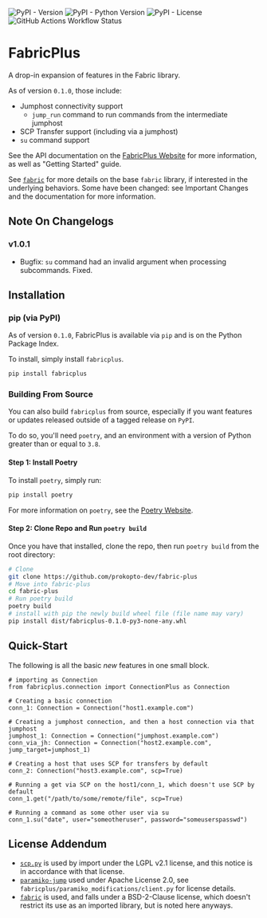 ![PyPI - Version](https://img.shields.io/pypi/v/fabricplus)
![PyPI - Python Version](https://img.shields.io/pypi/pyversions/fabricplus)
![PyPI - License](https://img.shields.io/pypi/l/fabricplus)
![GitHub Actions Workflow Status](https://img.shields.io/github/actions/workflow/status/prokopto-dev/fabric-plus/testing.yml?logo=github&label=testing)

# FabricPlus

A drop-in expansion of features in the Fabric library.

As of version `0.1.0`, those include:

- Jumphost connectivity support
  - `jump_run` command to run commands from the intermediate jumphost
- SCP Transfer support (including via a jumphost)
- `su` command support

See the API documentation on the [FabricPlus Website](https://fabricplus.prokopto.dev/) for more information, as well as "Getting Started" guide.

See [`fabric`](https://github.com/fabric/fabric) for more details on the base `fabric` library, if interested in the underlying behaviors. Some have been changed: see Important Changes and the documentation for more information.

## Note On Changelogs

### v1.0.1

- Bugfix: `su` command had an invalid argument when processing subcommands. Fixed.

## Installation

### pip (via PyPI)

As of version `0.1.0`, FabricPlus is available via `pip` and is on the Python Package Index.

To install, simply install `fabricplus`.

```bash
pip install fabricplus
```

### Building From Source

You can also build `fabricplus` from source, especially if you want features or updates released outside of a tagged release on `PyPI`.

To do so, you'll need `poetry`, and an environment with a version of Python greater than or equal to `3.8`.

#### Step 1: Install Poetry

To install `poetry`, simply run:

```bash
pip install poetry
```

For more information on `poetry`, see the [Poetry Website](https://python-poetry.org/).

#### Step 2: Clone Repo and Run `poetry build`

Once you have that installed, clone the repo, then run `poetry build` from the root directory:

```bash
# Clone
git clone https://github.com/prokopto-dev/fabric-plus
# Move into fabric-plus
cd fabric-plus
# Run poetry build
poetry build
# install with pip the newly build wheel file (file name may vary)
pip install dist/fabricplus-0.1.0-py3-none-any.whl
```

## Quick-Start

The following is all the basic *new* features in one small block.

```python3
# importing as Connection
from fabricplus.connection import ConnectionPlus as Connection

# Creating a basic connection
conn_1: Connection = Connection("host1.example.com")

# Creating a jumphost connection, and then a host connection via that jumphost
jumphost_1: Connection = Connection("jumphost.example.com")
conn_via_jh: Connection = Connection("host2.example.com", jump_target=jumphost_1)

# Creating a host that uses SCP for transfers by default
conn_2: Connection("host3.example.com", scp=True)

# Running a get via SCP on the host1/conn_1, which doesn't use SCP by default
conn_1.get("/path/to/some/remote/file", scp=True)

# Running a command as some other user via su
conn_1.su("date", user="someotheruser", password="someuserspasswd")
```

License Addendum
----------------
- [`scp.py`](https://github.com/jbardin/scp.py) is used by import under the LGPL v2.1 license, and this notice is in accordance with that license.
- [`paramiko-jump`](https://github.com/andrewschenck/paramiko-jump) used under Apache License 2.0, see `fabricplus/paramiko_modifications/client.py` for license details.
- [`fabric`](https://github.com/fabric/fabric) is used, and falls under a BSD-2-Clause license, which doesn't restrict its use as an imported library, but is noted here anyways.